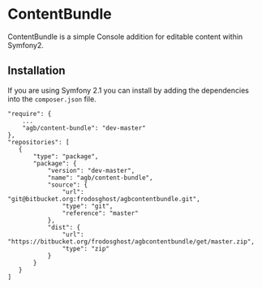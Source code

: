 # ContentBundle
ContentBundle is a simple Console addition for editable content within Symfony2.

## Installation
If you are using Symfony 2.1 you can install by adding the dependencies into the `composer.json` file.

    "require": {
        ...
        "agb/content-bundle": "dev-master"        
    },
    "repositories": [
       {
           "type": "package",
           "package": {
               "version": "dev-master",
               "name": "agb/content-bundle",
               "source": {
                   "url": "git@bitbucket.org:frodosghost/agbcontentbundle.git",
                   "type": "git",
                   "reference": "master"
               },
               "dist": {
                   "url": "https://bitbucket.org/frodosghost/agbcontentbundle/get/master.zip",
                   "type": "zip"
               }
           }
       }
    ]
